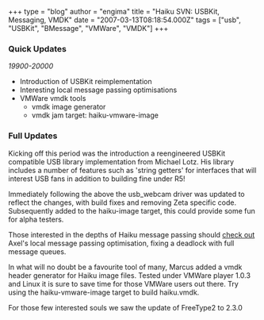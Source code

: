 +++
type = "blog"
author = "engima"
title = "Haiku SVN: USBKit, Messaging, VMDK"
date = "2007-03-13T08:18:54.000Z"
tags = ["usb", "USBKit", "BMessage", "VMWare", "VMDK"]
+++

<h3>Quick Updates</h3>
<em>19900-20000</em>
<ul>
<li>Introduction of USBKit reimplementation</li>
<li>Interesting local message passing optimisations</li>
<li>VMWare vmdk tools
<ul><li>vmdk image generator</li>
<li>vmdk jam target: haiku-vmware-image</li></ul></li></ul>
<!--more-->
<h3>Full Updates</h3>
<p>Kicking off this period was the introduction a reengineered USBKit compatible USB library implementation from Michael Lotz. His library includes a number of features such as 'string getters' for interfaces that will interest USB fans in addition to building fine under R5!</p>

<p>Immediately following the above the usb_webcam driver was updated to reflect the changes, with build fixes and removing Zeta specific code. Subsequently added to the haiku-image target, this could provide some fun for alpha testers.</p>

<p>Those interested in the depths of Haiku message passing should <a href="http://blubinc.com/revision/show/19968">check out</a> Axel's local message passing optimisation, fixing a deadlock with full message queues.</p>

<p>In what will no doubt be a favourite tool of many, Marcus added a vmdk header generator for Haiku image files. Tested under VMWare player 1.0.3 and Linux it is sure to save time for those VMWare users out there. Try using the haiku-vmware-image target to build haiku.vmdk.</p>

<p>For those few interested souls we saw the update of FreeType2 to 2.3.0</p>